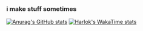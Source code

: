 ### i make stuff sometimes
[![Anurag's GitHub stats](https://github-readme-stats.vercel.app/api?username=Tibor0903&theme=dark)](https://github.com/anuraghazra/github-readme-stats)
[![Harlok's WakaTime stats](https://github-readme-stats.vercel.app/api/wakatime?Tibor0903&theme=dark=ffflabs)](https://github.com/anuraghazra/github-readme-stats)

